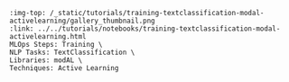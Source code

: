 ```{grid-item-card} 🔁 Using modAL for Active Learning
:img-top: /_static/tutorials/training-textclassification-modal-activelearning/gallery_thumbnail.png
:link: ../../tutorials/notebooks/training-textclassification-modal-activelearning.html
MLOps Steps: Training \
NLP Tasks: TextClassification \
Libraries: modAL \
Techniques: Active Learning
```